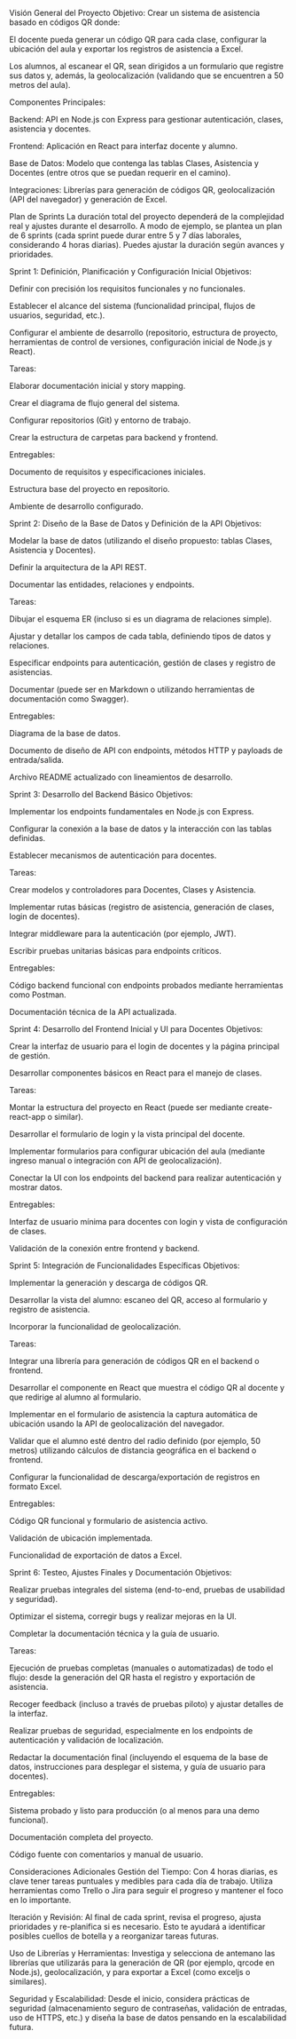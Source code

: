 Visión General del Proyecto
Objetivo:
Crear un sistema de asistencia basado en códigos QR donde:

El docente pueda generar un código QR para cada clase, configurar la ubicación del aula y exportar los registros de asistencia a Excel.

Los alumnos, al escanear el QR, sean dirigidos a un formulario que registre sus datos y, además, la geolocalización (validando que se encuentren a 50 metros del aula).

Componentes Principales:

Backend: API en Node.js con Express para gestionar autenticación, clases, asistencia y docentes.

Frontend: Aplicación en React para interfaz docente y alumno.

Base de Datos: Modelo que contenga las tablas Clases, Asistencia y Docentes (entre otros que se puedan requerir en el camino).

Integraciones: Librerías para generación de códigos QR, geolocalización (API del navegador) y generación de Excel.

Plan de Sprints
La duración total del proyecto dependerá de la complejidad real y ajustes durante el desarrollo. A modo de ejemplo, se plantea un plan de 6 sprints (cada sprint puede durar entre 5 y 7 días laborales, considerando 4 horas diarias). Puedes ajustar la duración según avances y prioridades.

Sprint 1: Definición, Planificación y Configuración Inicial
Objetivos:

Definir con precisión los requisitos funcionales y no funcionales.

Establecer el alcance del sistema (funcionalidad principal, flujos de usuarios, seguridad, etc.).

Configurar el ambiente de desarrollo (repositorio, estructura de proyecto, herramientas de control de versiones, configuración inicial de Node.js y React).

Tareas:

Elaborar documentación inicial y story mapping.

Crear el diagrama de flujo general del sistema.

Configurar repositorios (Git) y entorno de trabajo.

Crear la estructura de carpetas para backend y frontend.

Entregables:

Documento de requisitos y especificaciones iniciales.

Estructura base del proyecto en repositorio.

Ambiente de desarrollo configurado.

Sprint 2: Diseño de la Base de Datos y Definición de la API
Objetivos:

Modelar la base de datos (utilizando el diseño propuesto: tablas Clases, Asistencia y Docentes).

Definir la arquitectura de la API REST.

Documentar las entidades, relaciones y endpoints.

Tareas:

Dibujar el esquema ER (incluso si es un diagrama de relaciones simple).

Ajustar y detallar los campos de cada tabla, definiendo tipos de datos y relaciones.

Especificar endpoints para autenticación, gestión de clases y registro de asistencias.

Documentar (puede ser en Markdown o utilizando herramientas de documentación como Swagger).

Entregables:

Diagrama de la base de datos.

Documento de diseño de API con endpoints, métodos HTTP y payloads de entrada/salida.

Archivo README actualizado con lineamientos de desarrollo.

Sprint 3: Desarrollo del Backend Básico
Objetivos:

Implementar los endpoints fundamentales en Node.js con Express.

Configurar la conexión a la base de datos y la interacción con las tablas definidas.

Establecer mecanismos de autenticación para docentes.

Tareas:

Crear modelos y controladores para Docentes, Clases y Asistencia.

Implementar rutas básicas (registro de asistencia, generación de clases, login de docentes).

Integrar middleware para la autenticación (por ejemplo, JWT).

Escribir pruebas unitarias básicas para endpoints críticos.

Entregables:

Código backend funcional con endpoints probados mediante herramientas como Postman.

Documentación técnica de la API actualizada.

Sprint 4: Desarrollo del Frontend Inicial y UI para Docentes
Objetivos:

Crear la interfaz de usuario para el login de docentes y la página principal de gestión.

Desarrollar componentes básicos en React para el manejo de clases.

Tareas:

Montar la estructura del proyecto en React (puede ser mediante create-react-app o similar).

Desarrollar el formulario de login y la vista principal del docente.

Implementar formularios para configurar ubicación del aula (mediante ingreso manual o integración con API de geolocalización).

Conectar la UI con los endpoints del backend para realizar autenticación y mostrar datos.

Entregables:

Interfaz de usuario mínima para docentes con login y vista de configuración de clases.

Validación de la conexión entre frontend y backend.

Sprint 5: Integración de Funcionalidades Específicas
Objetivos:

Implementar la generación y descarga de códigos QR.

Desarrollar la vista del alumno: escaneo del QR, acceso al formulario y registro de asistencia.

Incorporar la funcionalidad de geolocalización.

Tareas:

Integrar una librería para generación de códigos QR en el backend o frontend.

Desarrollar el componente en React que muestra el código QR al docente y que redirige al alumno al formulario.

Implementar en el formulario de asistencia la captura automática de ubicación usando la API de geolocalización del navegador.

Validar que el alumno esté dentro del radio definido (por ejemplo, 50 metros) utilizando cálculos de distancia geográfica en el backend o frontend.

Configurar la funcionalidad de descarga/exportación de registros en formato Excel.

Entregables:

Código QR funcional y formulario de asistencia activo.

Validación de ubicación implementada.

Funcionalidad de exportación de datos a Excel.

Sprint 6: Testeo, Ajustes Finales y Documentación
Objetivos:

Realizar pruebas integrales del sistema (end-to-end, pruebas de usabilidad y seguridad).

Optimizar el sistema, corregir bugs y realizar mejoras en la UI.

Completar la documentación técnica y la guía de usuario.

Tareas:

Ejecución de pruebas completas (manuales o automatizadas) de todo el flujo: desde la generación del QR hasta el registro y exportación de asistencia.

Recoger feedback (incluso a través de pruebas piloto) y ajustar detalles de la interfaz.

Realizar pruebas de seguridad, especialmente en los endpoints de autenticación y validación de localización.

Redactar la documentación final (incluyendo el esquema de la base de datos, instrucciones para desplegar el sistema, y guía de usuario para docentes).

Entregables:

Sistema probado y listo para producción (o al menos para una demo funcional).

Documentación completa del proyecto.

Código fuente con comentarios y manual de usuario.

Consideraciones Adicionales
Gestión del Tiempo:
Con 4 horas diarias, es clave tener tareas puntuales y medibles para cada día de trabajo. Utiliza herramientas como Trello o Jira para seguir el progreso y mantener el foco en lo importante.

Iteración y Revisión:
Al final de cada sprint, revisa el progreso, ajusta prioridades y re-planifica si es necesario. Esto te ayudará a identificar posibles cuellos de botella y a reorganizar tareas futuras.

Uso de Librerías y Herramientas:
Investiga y selecciona de antemano las librerías que utilizarás para la generación de QR (por ejemplo, qrcode en Node.js), geolocalización, y para exportar a Excel (como exceljs o similares).

Seguridad y Escalabilidad:
Desde el inicio, considera prácticas de seguridad (almacenamiento seguro de contraseñas, validación de entradas, uso de HTTPS, etc.) y diseña la base de datos pensando en la escalabilidad futura.

